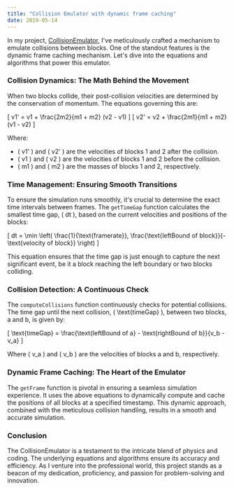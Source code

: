 ```yaml
---
title: "Collision Emulator with dynamic frame caching"
date: 2019-05-14
---
```


In my project, [CollisionEmulator](https://github.com/YuelongLi/CollisionEmulator), I've meticulously crafted a mechanism to emulate collisions between blocks. One of the standout features is the dynamic frame caching mechanism. Let's dive into the equations and algorithms that power this emulator.

### Collision Dynamics: The Math Behind the Movement

When two blocks collide, their post-collision velocities are determined by the conservation of momentum. The equations governing this are:

\[ v1' = v1 + \frac{2m2}{m1 + m2} (v2 - v1) \]
\[ v2' = v2 + \frac{2m1}{m1 + m2} (v1 - v2) \]

Where:
- \( v1' \) and \( v2' \) are the velocities of blocks 1 and 2 after the collision.
- \( v1 \) and \( v2 \) are the velocities of blocks 1 and 2 before the collision.
- \( m1 \) and \( m2 \) are the masses of blocks 1 and 2, respectively.

### Time Management: Ensuring Smooth Transitions

To ensure the simulation runs smoothly, it's crucial to determine the exact time intervals between frames. The `getTimeGap` function calculates the smallest time gap, \( dt \), based on the current velocities and positions of the blocks:

\[ dt = \min \left( \frac{1}{\text{framerate}}, \frac{\text{leftBound of block}}{-\text{velocity of block}} \right) \]

This equation ensures that the time gap is just enough to capture the next significant event, be it a block reaching the left boundary or two blocks colliding.

### Collision Detection: A Continuous Check

The `computeCollisions` function continuously checks for potential collisions. The time gap until the next collision, \( \text{timeGap} \), between two blocks, a and b, is given by:

\[ \text{timeGap} = \frac{\text{leftBound of a} - \text{rightBound of b}}{v_b - v_a} \]

Where \( v_a \) and \( v_b \) are the velocities of blocks a and b, respectively.

### Dynamic Frame Caching: The Heart of the Emulator

The `getFrame` function is pivotal in ensuring a seamless simulation experience. It uses the above equations to dynamically compute and cache the positions of all blocks at a specified timestamp. This dynamic approach, combined with the meticulous collision handling, results in a smooth and accurate simulation.

### Conclusion

The CollisionEmulator is a testament to the intricate blend of physics and coding. The underlying equations and algorithms ensure its accuracy and efficiency. As I venture into the professional world, this project stands as a beacon of my dedication, proficiency, and passion for problem-solving and innovation.
